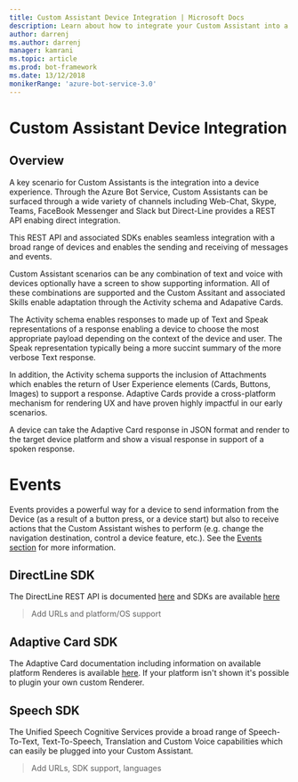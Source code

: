 ```yaml
---
title: Custom Assistant Device Integration | Microsoft Docs
description: Learn about how to integrate your Custom Assistant into a device
author: darrenj
ms.author: darrenj
manager: kamrani
ms.topic: article
ms.prod: bot-framework
ms.date: 13/12/2018
monikerRange: 'azure-bot-service-3.0'
---
```

# Custom Assistant Device Integration 

## Overview

A key scenario for Custom Assistants is the integration into a device experience. Through the Azure Bot Service, Custom Assistants can be surfaced through a wide variety of channels including Web-Chat, Skype, Teams, FaceBook Messenger and Slack but Direct-Line provides a REST API enabing direct integration.

This REST API and associated SDKs enables seamless integration with a broad range of devices and enables the sending and receiving of messages and events. 

Custom Assistant scenarios can be any combination of text and voice with devices optionally have a screen to show supporting information. All of these combinations are supported and the Custom Assitant and associated Skills enable adaptation through the Activity schema and Adapative Cards.

The Activity schema enables responses to made up of Text and Speak representations of a response enabling a device to choose the most appropriate payload depending on the context of the device and user. The Speak representation typically being a more succint summary of the more verbose Text response.

In addition, the Activity schema supports the inclusion of Attachments which enables the return of User Experience elements (Cards, Buttons, Images) to support a response. Adaptive Cards provide a cross-platform mechanism for rendering UX and have proven highly impactful in our early scenarios.

A device can take the Adaptive Card response in JSON format and render to the target device platform and show a visual response in support of a spoken response.

# Events

Events provides a powerful way for a device to send information from the Device (as a result of a button press, or a device start) but also to receive actions that the Custom Assistant wishes to perform (e.g. change the navigation destination, control a device feature, etc.). See the [Events section](./customassistant-events.md) for more information.

## DirectLine SDK

The DirectLine REST API is documented [here](..) and SDKs are available [here](..)
> Add URLs and platform/OS support

## Adaptive Card SDK

The Adaptive Card documentation including information on available platform Renderes is available [here](..). If your platform isn't shown it's possible to plugin your own custom Renderer. 

## Speech SDK

The Unified Speech Cognitive Services provide a broad range of Speech-To-Text, Text-To-Speech, Translation and Custom Voice capabilities which can easily be plugged into your Custom Assistant.

> Add URLs, SDK support, languages